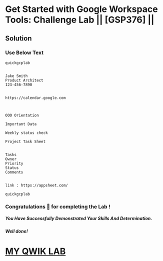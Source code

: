 # Get Started with Google Workspace Tools: Challenge Lab || [GSP376] ||

## Solution

### Use Below Text


```
quickgcplab


Jake Smith
Product Architect
123-456-7890


https://calendar.google.com



OOO Orientation

Important Data

Weekly status check

Project Task Sheet


Tasks
Owner
Priority
Status
Comments


link : https://appsheet.com/

quickgcplab
```

### Congratulations 🎉 for completing the Lab !

##### *You Have Successfully Demonstrated Your Skills And Determination.*

#### *Well done!*

# [MY QWIK LAB](https://www.youtube.com/@MyQwiklab)
